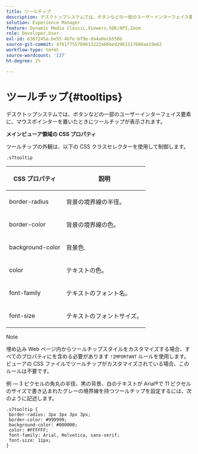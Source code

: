 ```yaml
---
title: ツールチップ
description: デスクトップシステムでは、ボタンなどの一部のユーザーインターフェイス要素に、マウスポインターを置いたときにツールチップが表示されます。
solution: Experience Manager
feature: Dynamic Media Classic,Viewers,SDK/API,Zoom
role: Developer,User
exl-id: 6367245a-be55-4b7e-bf9e-da4a0ecb556b
source-git-commit: 4f81f755789613222a66bed2961117604ae19e62
workflow-type: tm+mt
source-wordcount: '137'
ht-degree: 2%

---
```


# ツールチップ{#tooltips}

デスクトップシステムでは、ボタンなどの一部のユーザーインターフェイス要素に、マウスポインターを置いたときにツールチップが表示されます。

<!--<a id="section_061E550C1C1D4DB2BD663A898895B38C"></a>-->

**メインビューア領域の CSS プロパティ**

ツールチップの外観は、以下の CSS クラスセレクターを使用して制御します。

```
.s7tooltip
```

<table id="table_94EE3F5BBE4547C0B4943471CEE7EDE4"> 
 <thead> 
  <tr> 
   <th colname="col1" class="entry"> <p> CSS プロパティ </p> </th> 
   <th colname="col2" class="entry"> <p>説明 </p> </th> 
  </tr> 
 </thead>
 <tbody> 
  <tr> 
   <td colname="col1"> <p> <span class="codeph"> border-radius </span> </p> </td> 
   <td colname="col2"> <p> 背景の境界線の半径。 </p> </td> 
  </tr> 
  <tr> 
   <td colname="col1"> <p> <span class="codeph"> border-color </span> </p> </td> 
   <td colname="col2"> <p> 背景の境界線の色。 </p> </td> 
  </tr> 
  <tr> 
   <td colname="col1"> <p> <span class="codeph"> background-color </span> </p> </td> 
   <td colname="col2"> <p> 背景色. </p> </td> 
  </tr> 
  <tr> 
   <td colname="col1"> <p> <span class="codeph"> color </span> </p> </td> 
   <td colname="col2"> <p>テキストの色。 </p> </td> 
  </tr> 
  <tr> 
   <td colname="col1"> <p> <span class="codeph"> font-family </span> </p> </td> 
   <td colname="col2"> <p>テキストのフォント名。 </p> </td> 
  </tr> 
  <tr> 
   <td colname="col1"> <p> <span class="codeph"> font-size </span> </p> </td> 
   <td colname="col2"> <p>テキストのフォントサイズ。 </p> </td> 
  </tr> 
 </tbody> 
</table>

>[!NOTE]
>
>埋め込み Web ページ内からツールチップスタイルをカスタマイズする場合、すべてのプロパティにを含める必要があります `!IMPORTANT` ルールを使用します。 ビューアの CSS ファイルでツールチップがカスタマイズされている場合、このルールは不要です。

例 — 3 ピクセルの角丸の半径、黒の背景、白のテキストが Arial®で 11 ピクセルのサイズで書き込まれたグレーの境界線を持つツールチップを設定するには、次のように記述します。

```
.s7tooltip { 
 border-radius: 3px 3px 3px 3px; 
 border-color: #999999; 
 background-color: #000000; 
 color: #FFFFFF; 
 font-family: Arial, Helvetica, sans-serif; 
 font-size: 11px; 
}
```
